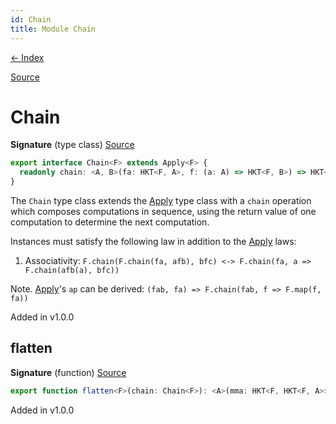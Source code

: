 ```yaml
---
id: Chain
title: Module Chain
---
```


[← Index](.)

[Source](https://github.com/gcanti/fp-ts/blob/master/src/Chain.ts)

# Chain

**Signature** (type class) [Source](https://github.com/gcanti/fp-ts/blob/master/src/Chain.ts#L17-L19)

```ts
export interface Chain<F> extends Apply<F> {
  readonly chain: <A, B>(fa: HKT<F, A>, f: (a: A) => HKT<F, B>) => HKT<F, B>
}
```

The `Chain` type class extends the [Apply](./Apply.md) type class with a `chain` operation which composes computations in
sequence, using the return value of one computation to determine the next computation.

Instances must satisfy the following law in addition to the [Apply](./Apply.md) laws:

1. Associativity: `F.chain(F.chain(fa, afb), bfc) <-> F.chain(fa, a => F.chain(afb(a), bfc))`

Note. [Apply](./Apply.md)'s `ap` can be derived: `(fab, fa) => F.chain(fab, f => F.map(f, fa))`

Added in v1.0.0

## flatten

**Signature** (function) [Source](https://github.com/gcanti/fp-ts/blob/master/src/Chain.ts#L56-L58)

```ts
export function flatten<F>(chain: Chain<F>): <A>(mma: HKT<F, HKT<F, A>>) => HKT<F, A>  { ... }
```

Added in v1.0.0
